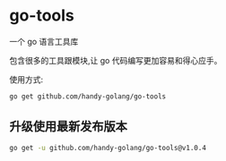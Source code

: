 # go-tools

一个 go 语言工具库

包含很多的工具跟模块,让 go 代码编写更加容易和得心应手。

使用方式:

```bash
go get github.com/handy-golang/go-tools
```

## 升级使用最新发布版本

```bash
go get -u github.com/handy-golang/go-tools@v1.0.4
```
